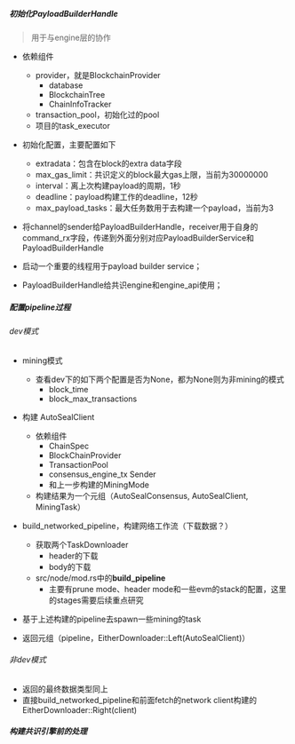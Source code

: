##### 初始化PayloadBuilderHandle

> 用于与engine层的协作

- 依赖组件
    - provider，就是BlockchainProvider
        - database
        - BlockchainTree
        - ChainInfoTracker
    - transaction_pool，初始化过的pool
    - 项目的task_executor

- 初始化配置，主要配置如下
    - extradata：包含在block的extra data字段
    - max_gas_limit：共识定义的block最大gas上限，当前为30000000
    - interval：离上次构建payload的周期，1秒
    - deadline：payload构建工作的deadline，12秒
    - max_payload_tasks：最大任务数用于去构建一个payload，当前为3

- 将channel的sender给PayloadBuilderHandle，receiver用于自身的command_rx字段，传递到外面分别对应PayloadBuilderService和PayloadBuilderHandle
- 启动一个重要的线程用于payload builder service；
- PayloadBuilderHandle给共识engine和engine_api使用；

##### 配置pipeline过程

###### dev模式

- mining模式
    - 查看dev下的如下两个配置是否为None，都为None则为非mining的模式
        - block_time
        - block_max_transactions
- 构建 AutoSealClient
    - 依赖组件
        - ChainSpec
        - BlockChainProvider
        - TransactionPool
        - consensus_engine_tx Sender
        - 和上一步构建的MiningMode
    - 构建结果为一个元组（AutoSealConsensus, AutoSealClient, MiningTask）

- build_networked_pipeline，构建网络工作流（下载数据？）
    - 获取两个TaskDownloader
        - header的下载
        - body的下载
    - src/node/mod.rs中的**build_pipeline**
        - 主要有prune mode、header mode和一些evm的stack的配置，这里的stages需要后续重点研究
- 基于上述构建的pipeline去spawn一些mining的task
- 返回元组（pipeline，EitherDownloader::Left(AutoSealClient)）

###### 非dev模式

- 返回的最终数据类型同上
- 直接build_networked_pipeline和前面fetch的network client构建的EitherDownloader::Right(client)

##### 构建共识引擎前的处理

